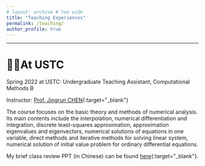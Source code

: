 ```yaml
---
# layout: archive # too wide
title: "Teaching Experiences"
permalink: /teaching/
author_profile: true
---
```


<!-- {% include toc %} -->
---

# 🙋‍♂️At USTC 

Spring 2022 at USTC: Undergraduate Teaching Assistant, Computational Methods B 

Instructor: [Prof. Jingrun CHEN](https://faculty.ustc.edu.cn/chenjingrun/en/index/601834/list/index.htm "Prof. Jingrun CHEN's homepage"){:target="_blank"} 

The course focuses on the basic theory and methods of numerical analysis. Its main contents include the interpolation, numerical differentiation and integration, discrete least-squares approximation, approximation eigenvalues and eigenvectors, numerical solutions of equations in one variable, direct methods and iterative methods for solving linear system, numerical solution of initial value problem for ordinary differential equations. 

My brief class review PPT (in Chinese) can be found [here](../files/teaching/review1.pdf "class review PPT (in Chinese)"){:target="_blank"}. 
